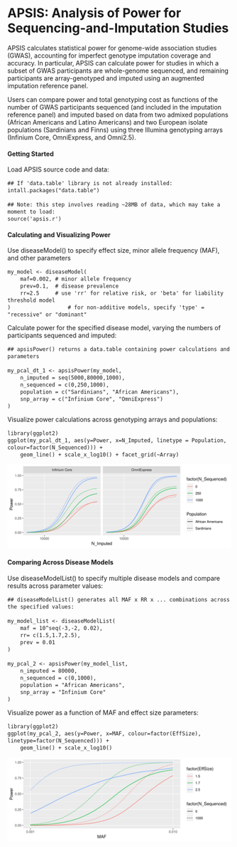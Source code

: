 # APSIS: Analysis of Power for Sequencing-and-Imputation Studies

APSIS calculates statistical power for genome-wide association studies (GWAS), accounting for imperfect genotype imputation coverage and accuracy. In particular, APSIS can calculate power for studies in which a subset of GWAS participants are whole-genome sequenced, and remaining participants are array-genotyped and imputed using an augmented imputation reference panel. 

Users can compare power and total genotyping cost as functions of the number of GWAS participants sequenced (and included in the imputation reference panel) and imputed based on data from two admixed populations (African Americans and Latino Americans) and two European isolate populations (Sardinians and Finns) using three Illumina genotyping arrays (Infinium Core, OmniExpress, and Omni2.5).

#### Getting Started 

Load APSIS source code and data:

```
## If 'data.table' library is not already installed:
intall.packages("data.table")

## Note: this step involves reading ~28MB of data, which may take a moment to load:
source('apsis.r')

```

#### Calculating and Visualizing Power

Use diseaseModel() to specify effect size, minor allele frequency (MAF), and other parameters

```
my_model <- diseaseModel(
	maf=0.002, # minor allele frequency
	prev=0.1,  # disease prevalence
	rr=2.5     # use 'rr' for relative risk, or 'beta' for liability threshold model
)                  # for non-additive models, specify 'type' = "recessive" or "dominant"

```

Calculate power for the specified disease model, varying the numbers of participants sequenced and imputed:

```
## apsisPower() returns a data.table containing power calculations and parameters

my_pcal_dt_1 <- apsisPower(my_model, 
	n_imputed = seq(5000,80000,1000), 
	n_sequenced = c(0,250,1000),
	population = c("Sardinians", "African Americans"),
	snp_array = c("Infinium Core", "OmniExpress")
)

```

Visualize power calculations across genotyping arrays and populations:

```
library(ggplot2)
ggplot(my_pcal_dt_1, aes(y=Power, x=N_Imputed, linetype = Population, colour=factor(N_Sequenced))) + 
	geom_line() + scale_x_log10() + facet_grid(~Array)
```

![alt text](https://github.com/corbinq/APSIS/blob/master/example_plots/plot1.png)


#### Comparing Across Disease Models

Use diseaseModelList() to specify multiple disease models and compare results across parameter values:

```
## diseaseModelList() generates all MAF x RR x ... combinations across the specified values:

my_model_list <- diseaseModelList(
	maf = 10^seq(-3,-2, 0.02), 
	rr= c(1.5,1.7,2.5), 
	prev = 0.01
)

my_pcal_2 <- apsisPower(my_model_list, 
	n_imputed = 80000, 
	n_sequenced = c(0,1000),
	population = "African Americans",
	snp_array = "Infinium Core"
)
```

Visualize power as a function of MAF and effect size parameters:

```
library(ggplot2)
ggplot(my_pcal_2, aes(y=Power, x=MAF, colour=factor(EffSize), linetype=factor(N_Sequenced))) + 
	geom_line() + scale_x_log10() 
```

![alt text](https://github.com/corbinq/APSIS/blob/master/example_plots/plot2.png)
